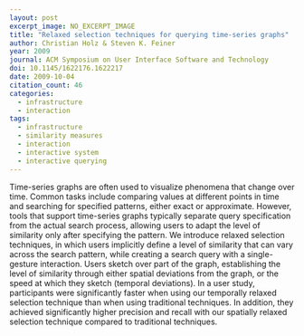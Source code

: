 ```yaml
---
layout: post
excerpt_image: NO_EXCERPT_IMAGE
title: "Relaxed selection techniques for querying time-series graphs"
author: Christian Holz & Steven K. Feiner
year: 2009
journal: ACM Symposium on User Interface Software and Technology
doi: 10.1145/1622176.1622217
date: 2009-10-04
citation_count: 46
categories:
  - infrastructure
  - interaction
tags:
  - infrastructure
  - similarity measures
  - interaction
  - interactive system
  - interactive querying
---
```

Time-series graphs are often used to visualize phenomena that change over time. Common tasks include comparing values at different points in time and searching for specified patterns, either exact or approximate. However, tools that support time-series graphs typically separate query specification from the actual search process, allowing users to adapt the level of similarity only after specifying the pattern. We introduce relaxed selection techniques, in which users implicitly define a level of similarity that can vary across the search pattern, while creating a search query with a single-gesture interaction. Users sketch over part of the graph, establishing the level of similarity through either spatial deviations from the graph, or the speed at which they sketch (temporal deviations). In a user study, participants were significantly faster when using our temporally relaxed selection technique than when using traditional techniques. In addition, they achieved significantly higher precision and recall with our spatially relaxed selection technique compared to traditional techniques.
